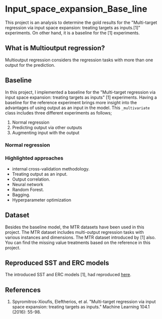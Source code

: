 # Input_space_expansion_Base_line
This project is an analysis to determine the gold results for the "Multi-target regression via input space expansion: treating targets as inputs.[1]" experiments. On other hand, it is a baseline for the [1] experiments. 


## What is Multioutput regression?
Multioutput regression considers the regression tasks with more than one output for the prediction. 

## Baseline
In this project, I implemented a baseline for the "Multi-target regression via input space expansion: treating targets as inputs" [1] experiments. Having a baseline for the reference experiment brings more insight into the advantages of using output as an input in the model. 
This `_multivariate` class includes three different experiments as follows;
<ol>
  <li> Normal regression </li>
  <li> Predicting output via other outputs </li>
  <li> Augmenting input with the output </li>
</ol>

### Normal regression

### Highlighted approaches
* internal cross-validation methodology.
* Treating output as an input.
* Output correlation.
* Neural network
* Random Forest.
* Bagging.
* Hyperparameter optimization

## Dataset

Besides the baseline model, the MTR datasets have been used in this project. The MTR dataset includes multi-output regression tasks with various instances and dimensions. The MTR dataset introduced by [1] also. You can find the missing value treatments based on the reference in this project.

## Reproduced SST and ERC models

The introduced SST and ERC models [1], had reproduced [here](https://github.com/samanemami/Input_space_expansion).

## References
<ol>
<li> Spyromitros-Xioufis, Eleftherios, et al. "Multi-target regression via input space expansion: treating targets as inputs." Machine Learning 104.1 (2016): 55-98. </li>
</ol>